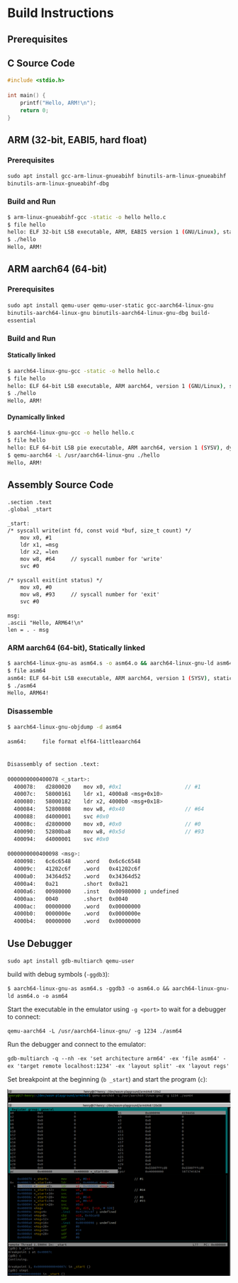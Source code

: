 # Build Instructions

## Prerequisites

## C Source Code

```C
#include <stdio.h>

int main() {
    printf("Hello, ARM!\n");
    return 0;
}
```

## ARM (32-bit, EABI5, hard float)

### Prerequisites

`sudo apt install gcc-arm-linux-gnueabihf binutils-arm-linux-gnueabihf binutils-arm-linux-gnueabihf-dbg`

### Build and Run

```bash
$ arm-linux-gnueabihf-gcc -static -o hello hello.c
$ file hello
hello: ELF 32-bit LSB executable, ARM, EABI5 version 1 (GNU/Linux), statically linked, BuildID[sha1]=75855565b3fd299b3e6450fadc60e5865234e310, for GNU/Linux 3.2.0, not stripped
$ ./hello
Hello, ARM!
```

## ARM aarch64 (64-bit)

### Prerequisites

`sudo apt install qemu-user qemu-user-static gcc-aarch64-linux-gnu binutils-aarch64-linux-gnu binutils-aarch64-linux-gnu-dbg build-essential`

### Build and Run

#### Statically linked

```bash
$ aarch64-linux-gnu-gcc -static -o hello hello.c
$ file hello
hello: ELF 64-bit LSB executable, ARM aarch64, version 1 (GNU/Linux), statically linked, BuildID[sha1]=ac301e968570cdc346c10e9f441d69db83450876, for GNU/Linux 3.7.0, not stripped
$ ./hello
Hello, ARM!
```

#### Dynamically linked

```bash
$ aarch64-linux-gnu-gcc -o hello hello.c
$ file hello
hello: ELF 64-bit LSB pie executable, ARM aarch64, version 1 (SYSV), dynamically linked, interpreter /lib/ld-linux-aarch64.so.1, BuildID[sha1]=116d101ab32de822a56ef6e3b19f9fa897910fff, for GNU/Linux 3.7.0, not stripped
$ qemu-aarch64 -L /usr/aarch64-linux-gnu ./hello
Hello, ARM!
```

## Assembly Source Code

```armasm
.section .text
.global _start

_start:
/* syscall write(int fd, const void *buf, size_t count) */
    mov x0, #1     
    ldr x1, =msg 
    ldr x2, =len 
    mov w8, #64     // syscall number for 'write'
    svc #0

/* syscall exit(int status) */
    mov x0, #0 
    mov w8, #93     // syscall number for 'exit'
    svc #0

msg:
.ascii "Hello, ARM64!\n"
len = . - msg
```

### ARM aarch64 (64-bit), Statically linked

```bash
$ aarch64-linux-gnu-as asm64.s -o asm64.o && aarch64-linux-gnu-ld asm64.o -o asm64
$ file asm64
asm64: ELF 64-bit LSB executable, ARM aarch64, version 1 (SYSV), statically linked, not stripped
$ ./asm64 
Hello, ARM64!
```

### Disassemble

```bash
$ aarch64-linux-gnu-objdump -d asm64

asm64:     file format elf64-littleaarch64


Disassembly of section .text:

0000000000400078 <_start>:
  400078:	d2800020 	mov	x0, #0x1                   	// #1
  40007c:	58000161 	ldr	x1, 4000a8 <msg+0x10>
  400080:	58000182 	ldr	x2, 4000b0 <msg+0x18>
  400084:	52800808 	mov	w8, #0x40                  	// #64
  400088:	d4000001 	svc	#0x0
  40008c:	d2800000 	mov	x0, #0x0                   	// #0
  400090:	52800ba8 	mov	w8, #0x5d                  	// #93
  400094:	d4000001 	svc	#0x0

0000000000400098 <msg>:
  400098:	6c6c6548 	.word	0x6c6c6548
  40009c:	41202c6f 	.word	0x41202c6f
  4000a0:	34364d52 	.word	0x34364d52
  4000a4:	0a21      	.short	0x0a21
  4000a6:	00980000 	.inst	0x00980000 ; undefined
  4000aa:	0040      	.short	0x0040
  4000ac:	00000000 	.word	0x00000000
  4000b0:	0000000e 	.word	0x0000000e
  4000b4:	00000000 	.word	0x00000000

```

## Use Debugger

`sudo apt install gdb-multiarch qemu-user`

build with debug symbols (`-ggdb3`):

`$ aarch64-linux-gnu-as asm64.s -ggdb3 -o asm64.o && aarch64-linux-gnu-ld asm64.o -o asm64`

Start the executable in the emulator using `-g <port>` to wait for a debugger to connect:

`qemu-aarch64 -L /usr/aarch64-linux-gnu/ -g 1234 ./asm64`

Run the debugger and connect to the emulator:

`gdb-multiarch -q --nh -ex 'set architecture arm64' -ex 'file asm64' -ex 'target remote localhost:1234' -ex 'layout split' -ex 'layout regs'`

Set breakpoint at the beginning (`b _start`) and start the program (`c`):

![](../docs/img/gdb-arm64v8.png)